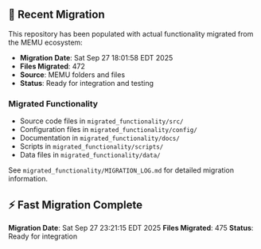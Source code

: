 
## 🔄 Recent Migration

This repository has been populated with actual functionality migrated from the MEMU ecosystem:

- **Migration Date**: Sat Sep 27 18:01:58 EDT 2025
- **Files Migrated**:      472
- **Source**: MEMU folders and files
- **Status**: Ready for integration and testing

### Migrated Functionality
- Source code files in `migrated_functionality/src/`
- Configuration files in `migrated_functionality/config/`
- Documentation in `migrated_functionality/docs/`
- Scripts in `migrated_functionality/scripts/`
- Data files in `migrated_functionality/data/`

See `migrated_functionality/MIGRATION_LOG.md` for detailed migration information.


## ⚡ Fast Migration Complete

**Migration Date**: Sat Sep 27 23:21:15 EDT 2025
**Files Migrated**:      475
**Status**: Ready for integration


